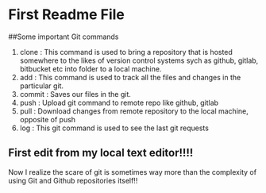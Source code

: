 # First Readme File 

  ##Some important Git commands 
1. clone : This command is used to bring a repository that is hosted somewhere to the likes of version control systems sych as github, gitlab, bitbucket etc into folder to a local machine.
2. add : This command is used to track all the files and changes in the particular git.
3. commit : Saves our files in the git.
4. push : Upload git command to remote repo like github, gitlab
5. pull : Download changes from remote repository to the local machine, opposite of push 
6. log : This git command is used to see the last git requests 

## First edit from my local text editor!!!! 
 Now I realize the scare of git is sometimes way more than the complexity of using Git and Github repositories itself!!